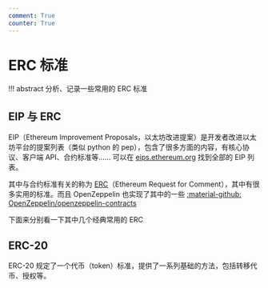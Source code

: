 ```yaml
---
comment: True
counter: True
---
```


# ERC 标准

!!! abstract
    分析、记录一些常用的 ERC 标准

## EIP 与 ERC
EIP（Ethereum Improvement Proposals，以太坊改进提案）是开发者改进以太坊平台的提案列表（类似 python 的 pep），包含了很多方面的内容，有核心协议、客户端 API、合约标准等…… 可以在 [eips.ethereum.org](https://eips.ethereum.org/) 找到全部的 EIP 列表。

其中与合约标准有关的称为 [ERC](https://eips.ethereum.org/erc)（Ethereum Request for Comment），其中有很多实用的标准。而且 OpenZeppelin 也实现了其中的一些 [:material-github: OpenZeppelin/openzeppelin-contracts](https://github.com/OpenZeppelin/openzeppelin-contracts)

下面来分别看一下其中几个经典常用的 ERC

## ERC-20

ERC-20 规定了一个代币（token）标准，提供了一系列基础的方法，包括转移代币、授权等。